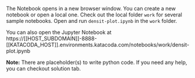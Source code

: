 The Notebook opens in a new browser window. You can create a new notebook or open a local one. Check out the local folder `work` for several sample notebooks. Open and run `densit-plot.ipynb` in the `work` folder.

You can also open the Jupyter Notebook at https://[[HOST_SUBDOMAIN]]-8888-[[KATACODA_HOST]].environments.katacoda.com/notebooks/work/densit-plot.ipynb

**Note:**
There are placeholder(s) to write python code. If you need any help, you can checkout solution tab.
